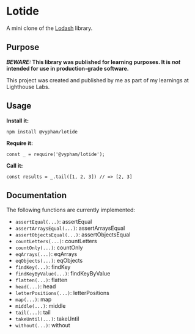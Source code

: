 # Lotide

A mini clone of the [Lodash](https://lodash.com) library.

## Purpose

**_BEWARE:_ This library was published for learning purposes. It is _not_ intended for use in production-grade software.**

This project was created and published by me as part of my learnings at Lighthouse Labs. 

## Usage

**Install it:**

`npm install @vypham/lotide`

**Require it:**

`const _ = require('@vypham/lotide');`

**Call it:**

`const results = _.tail([1, 2, 3]) // => [2, 3]`

## Documentation

The following functions are currently implemented:

* `assertEqual(...)`: assertEqual
* `assertArraysEqual(...)`: assertArraysEqual
* `assertObjectsEqual(...)`: assertObjectsEqual
* `countLetters(...)`: countLetters
* `countOnly(...)`: countOnly
* `eqArrays(...)`: eqArrays
* `eqObjects(...)`: eqObjects
* `findKey(...)`: findKey
* `findKeyByValue(...)`: findKeyByValue
* `flatten(...)`: flatten
* `head(...)`: head
* `letterPositions(...)`: letterPositions
* `map(...)`: map
* `middle(...)`: middle
* `tail(...)`: tail
* `takeUntil(...)`: takeUntil
* `without(...)`: without